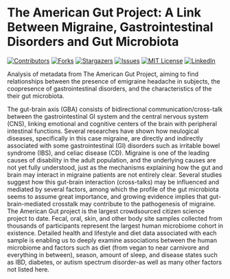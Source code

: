 # The American Gut Project: A Link Between Migraine, Gastrointestinal Disorders and Gut Microbiota

[![Contributors][contributors-shield]][contributors-url]
[![Forks][forks-shield]][forks-url]
[![Stargazers][stars-shield]][stars-url]
[![Issues][issues-shield]][issues-url]
[![MIT License][license-shield]][license-url]
[![LinkedIn][linkedin-shield]][linkedin-url]

Analysis of metadata from The American Gut Project, aiming to find relationships between the presence of emigraine headache in subjects, the coopresence of gastrointestinal disorders, and the characteristics of the their gut microbiota.

The gut-brain axis (GBA) consists of bidirectional communication/cross-talk between the gastrointestinal GI system and the central nervous system (CNS), linking emotional and cognitive centers of the brain with peripheral intestinal functions.
Several researches have shown how neulogical diseases, specifically in this case migraine, are directly and indirectly associated with some gastrointestinal (GI) disorders such as irritable bowel syndrome (IBS), and celiac disease (CD).
Migraine is one of the leading causes of disability in the adult population, and the underlying causes are not yet fully understood, just as the mechanisms explaining how the gut and brain may interact in migraine patients are not entirely clear.
Several studies suggest how this gut-brain interaction (cross-talks) may be influenced and mediated by several factors, among which the profile of the gut microbiota seems to assume great importance, and growing evidence implies that gut-brain-mediated crosstalk may contribute to the pathogenesis of migraine.
The American Gut project is the largest crowdsourced citizen science project to date. Fecal, oral, skin, and other body site samples collected from thousands of participants represent the largest human microbiome cohort in existence. Detailed health and lifestyle and diet data associated with each sample is enabling us to deeply examine associations between the human microbiome and factors such as diet (from vegan to near carnivore and everything in between), season, amount of sleep, and disease states such as IBD, diabetes, or autism spectrum disorder-as well as many other factors not listed here.


<!-- MARKDOWN LINKS & IMAGES -->
<!-- https://www.markdownguide.org/basic-syntax/#reference-style-links -->
[contributors-shield]: https://img.shields.io/github/contributors/giocoal/migraine-and-gut-microbiota-relationship-american-gut-project-metadata-analysis.svg?style=for-the-badge
[contributors-url]: https://github.com/giocoal/migraine-and-gut-microbiota-relationship-american-gut-project-metadata-analysis/graphs/contributors
[forks-shield]: https://img.shields.io/github/forks/giocoal/migraine-and-gut-microbiota-relationship-american-gut-project-metadata-analysis.svg?style=for-the-badge
[forks-url]: https://github.com/giocoal/migraine-and-gut-microbiota-relationship-american-gut-project-metadata-analysis/network/members
[stars-shield]: https://img.shields.io/github/stars/giocoal/migraine-and-gut-microbiota-relationship-american-gut-project-metadata-analysis.svg?style=for-the-badge
[stars-url]: https://github.com/giocoal/migraine-and-gut-microbiota-relationship-american-gut-project-metadata-analysis/stargazers
[issues-shield]: https://img.shields.io/github/issues/giocoal/migraine-and-gut-microbiota-relationship-american-gut-project-metadata-analysis.svg?style=for-the-badge
[issues-url]: https://github.com/giocoal/migraine-and-gut-microbiota-relationship-american-gut-project-metadata-analysis/issues
[license-shield]: https://img.shields.io/github/license/giocoal/migraine-and-gut-microbiota-relationship-american-gut-project-metadata-analysis.svg?style=for-the-badge
[license-url]: https://github.com/giocoal/migraine-and-gut-microbiota-relationship-american-gut-project-metadata-analysis/blob/master/LICENSE
[linkedin-shield]: https://img.shields.io/badge/-LinkedIn-black.svg?style=for-the-badge&logo=linkedin&colorB=555
[linkedin-url]: https://www.linkedin.com/in/giorgio-carbone-63154219b/
[product-screenshot]: images/screenshot.png
[Next.js]: https://img.shields.io/badge/next.js-000000?style=for-the-badge&logo=nextdotjs&logoColor=white
[Next-url]: https://nextjs.org/
[React.js]: https://img.shields.io/badge/React-20232A?style=for-the-badge&logo=react&logoColor=61DAFB
[React-url]: https://reactjs.org/
[Vue.js]: https://img.shields.io/badge/Vue.js-35495E?style=for-the-badge&logo=vuedotjs&logoColor=4FC08D
[Vue-url]: https://vuejs.org/
[Angular.io]: https://img.shields.io/badge/Angular-DD0031?style=for-the-badge&logo=angular&logoColor=white
[Angular-url]: https://angular.io/
[Svelte.dev]: https://img.shields.io/badge/Svelte-4A4A55?style=for-the-badge&logo=svelte&logoColor=FF3E00
[Svelte-url]: https://svelte.dev/
[Laravel.com]: https://img.shields.io/badge/Laravel-FF2D20?style=for-the-badge&logo=laravel&logoColor=white
[Laravel-url]: https://laravel.com
[Bootstrap.com]: https://img.shields.io/badge/Bootstrap-563D7C?style=for-the-badge&logo=bootstrap&logoColor=white
[Bootstrap-url]: https://getbootstrap.com
[JQuery.com]: https://img.shields.io/badge/jQuery-0769AD?style=for-the-badge&logo=jquery&logoColor=white
[JQuery-url]: https://jquery.com